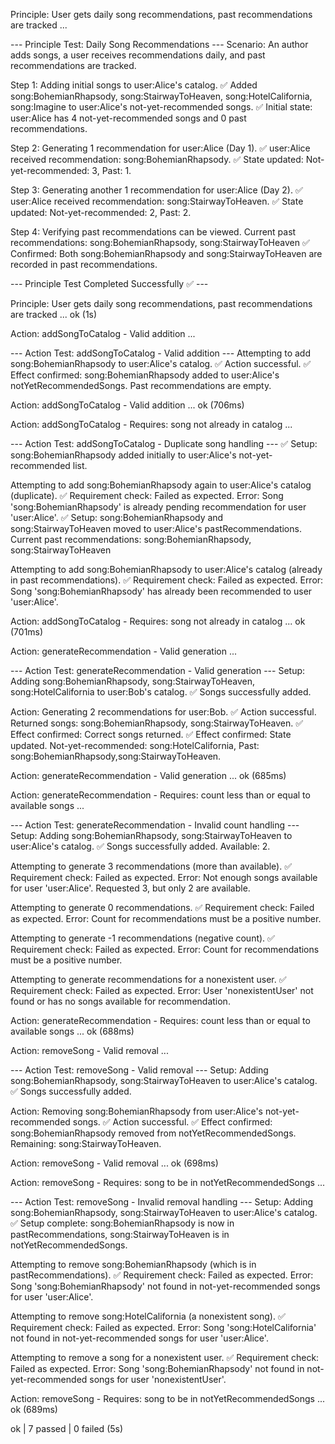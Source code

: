 Principle: User gets daily song recommendations, past recommendations are tracked ...

--- Principle Test: Daily Song Recommendations ---
Scenario: An author adds songs, a user receives recommendations daily, and past recommendations are tracked.

Step 1: Adding initial songs to user:Alice's catalog.
  ✅ Added song:BohemianRhapsody, song:StairwayToHeaven, song:HotelCalifornia, song:Imagine to user:Alice's not-yet-recommended songs.
  ✅ Initial state: user:Alice has 4 not-yet-recommended songs and 0 past recommendations.

Step 2: Generating 1 recommendation for user:Alice (Day 1).
  ✅ user:Alice received recommendation: song:BohemianRhapsody.
  ✅ State updated: Not-yet-recommended: 3, Past: 1.

Step 3: Generating another 1 recommendation for user:Alice (Day 2).
  ✅ user:Alice received recommendation: song:StairwayToHeaven.
  ✅ State updated: Not-yet-recommended: 2, Past: 2.

Step 4: Verifying past recommendations can be viewed.
  Current past recommendations: song:BohemianRhapsody, song:StairwayToHeaven
  ✅ Confirmed: Both song:BohemianRhapsody and song:StairwayToHeaven are recorded in past recommendations.

--- Principle Test Completed Successfully ✅ ---

Principle: User gets daily song recommendations, past recommendations are tracked ... ok (1s)

Action: addSongToCatalog - Valid addition ...

--- Action Test: addSongToCatalog - Valid addition ---
Attempting to add song:BohemianRhapsody to user:Alice's catalog.
  ✅ Action successful.
  ✅ Effect confirmed: song:BohemianRhapsody added to user:Alice's notYetRecommendedSongs. Past recommendations are empty.

Action: addSongToCatalog - Valid addition ... ok (706ms)

Action: addSongToCatalog - Requires: song not already in catalog ...

--- Action Test: addSongToCatalog - Duplicate song handling ---
  ✅ Setup: song:BohemianRhapsody added initially to user:Alice's not-yet-recommended list.

Attempting to add song:BohemianRhapsody again to user:Alice's catalog (duplicate).
  ✅ Requirement check: Failed as expected. Error: Song 'song:BohemianRhapsody' is already pending recommendation for user 'user:Alice'.
  ✅ Setup: song:BohemianRhapsody and song:StairwayToHeaven moved to user:Alice's pastRecommendations.
  Current past recommendations: song:BohemianRhapsody, song:StairwayToHeaven

Attempting to add song:BohemianRhapsody to user:Alice's catalog (already in past recommendations).
  ✅ Requirement check: Failed as expected. Error: Song 'song:BohemianRhapsody' has already been recommended to user 'user:Alice'.

Action: addSongToCatalog - Requires: song not already in catalog ... ok (701ms)

Action: generateRecommendation - Valid generation ...

--- Action Test: generateRecommendation - Valid generation ---
Setup: Adding song:BohemianRhapsody, song:StairwayToHeaven, song:HotelCalifornia to user:Bob's catalog.
  ✅ Songs successfully added.

Action: Generating 2 recommendations for user:Bob.
  ✅ Action successful. Returned songs: song:BohemianRhapsody, song:StairwayToHeaven.
  ✅ Effect confirmed: Correct songs returned.
  ✅ Effect confirmed: State updated. Not-yet-recommended: song:HotelCalifornia, Past: song:BohemianRhapsody,song:StairwayToHeaven.

Action: generateRecommendation - Valid generation ... ok (685ms)

Action: generateRecommendation - Requires: count less than or equal to available songs ...

--- Action Test: generateRecommendation - Invalid count handling ---
Setup: Adding song:BohemianRhapsody, song:StairwayToHeaven to user:Alice's catalog.
  ✅ Songs successfully added. Available: 2.

Attempting to generate 3 recommendations (more than available).
  ✅ Requirement check: Failed as expected. Error: Not enough songs available for user 'user:Alice'. Requested 3, but only 2 are available.

Attempting to generate 0 recommendations.
  ✅ Requirement check: Failed as expected. Error: Count for recommendations must be a positive number.

Attempting to generate -1 recommendations (negative count).
  ✅ Requirement check: Failed as expected. Error: Count for recommendations must be a positive number.

Attempting to generate recommendations for a nonexistent user.
  ✅ Requirement check: Failed as expected. Error: User 'nonexistentUser' not found or has no songs available for recommendation.

Action: generateRecommendation - Requires: count less than or equal to available songs ... ok (688ms)

Action: removeSong - Valid removal ...

--- Action Test: removeSong - Valid removal ---
Setup: Adding song:BohemianRhapsody, song:StairwayToHeaven to user:Alice's catalog.
  ✅ Songs successfully added.

Action: Removing song:BohemianRhapsody from user:Alice's not-yet-recommended songs.
  ✅ Action successful.
  ✅ Effect confirmed: song:BohemianRhapsody removed from notYetRecommendedSongs. Remaining: song:StairwayToHeaven.

Action: removeSong - Valid removal ... ok (698ms)

Action: removeSong - Requires: song to be in notYetRecommendedSongs ...

--- Action Test: removeSong - Invalid removal handling ---
Setup: Adding song:BohemianRhapsody, song:StairwayToHeaven to user:Alice's catalog.
  ✅ Setup complete: song:BohemianRhapsody is now in pastRecommendations, song:StairwayToHeaven is in notYetRecommendedSongs.

Attempting to remove song:BohemianRhapsody (which is in pastRecommendations).
  ✅ Requirement check: Failed as expected. Error: Song 'song:BohemianRhapsody' not found in not-yet-recommended songs for user 'user:Alice'.

Attempting to remove song:HotelCalifornia (a nonexistent song).
  ✅ Requirement check: Failed as expected. Error: Song 'song:HotelCalifornia' not found in not-yet-recommended songs for user 'user:Alice'.

Attempting to remove a song for a nonexistent user.
  ✅ Requirement check: Failed as expected. Error: Song 'song:BohemianRhapsody' not found in not-yet-recommended songs for user 'nonexistentUser'.

Action: removeSong - Requires: song to be in notYetRecommendedSongs ... ok (689ms)

ok | 7 passed | 0 failed (5s)
